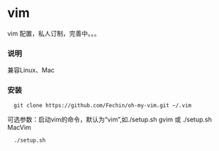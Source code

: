 vim
===
vim 配置，私人订制，完善中。。。

### 说明
兼容Linux、Mac

### 安装

```
  git clone https://github.com/Fechin/oh-my-vim.git ~/.vim
```
  可选参数：启动vim的命令，默认为“vim”,如./setup.sh gvim 或 ./setup.sh MacVim
```
  ./setup.sh
```
